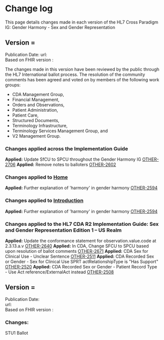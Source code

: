 <!-- Updates based on Jira tickets 
Date             Jira ticket        Updated by                   Comment
2023-08-20        None              MaryKay McDaniel             Initial creation
-->
# Change log
This page details changes made in each version of the HL7 Cross Paradigm IG: Gender Harmony - Sex and Gender Representation

## Version = 
Publication Date:
url:  
Based on FHIR version : 

The changes made in this version have been reviewed by the public through the HL7 International ballot process. The resolution of the community comments has been agreed and voted on by members of the following work groups:  
-   CDA Management Group,
-   Financial Management, 
-   Orders and Observations,
-   Patient Administration,
-   Patient Care,
-   Structured Documents,
-   Terminology Infrastructure,
-   Terminology Services Management Group, and
-   V2 Management Group.


<!-- 1. Ticket Status    Ticket Summary       (Jira Ticket Number link)  See changes Here link
**Applied:** [OTHER-2](https://jira.hl7.org/browse/OTHER-2)
--> 
### Changes applied across the Implementation Guide
**Applied:** Update SfCU to SPCU throughout the Gender Harmony IG [OTHER-2706](https://jira.hl7.org/browse/OTHER-2706)
**Applied:** Remove notes to balloters [OTHER-2602](https://jira.hl7.org/browse/OTHER-2602)

<!--This section changes to be validated against actual change log on page
-->
### Changes applied to [Home](https://build.fhir.org/ig/HL7/fhir-gender-harmony/index.html#home)
**Applied:** Further explanation of 'harmony' in gender harmony [OTHER-2594](https://jira.hl7.org/browse/OTHER-2594)

### Changes applied to [Introduction](https://build.fhir.org/ig/HL7/fhir-gender-harmony/index.html#introduction)
**Applied:** Further explanation of 'harmony' in gender harmony [OTHER-2594](https://jira.hl7.org/browse/OTHER-2594)

<!-- I don't think the name of this CDA Guide is correct???????
-->
### Changes applied to the HL7 CDA R2 Implementation Guide: Sex and Gender Representation Edition 1 – US Realm
**Applied:** Update the conformance statement for observation.value.code at 2.3.13.a.v [OTHER-2640](https://jira.hl7.org/browse/OTHER-2640)
**Applied:** In CDA, Change SFCU to SPCU based upon resolution of ballot comments [OTHER-2671](https://jira.hl7.org/browse/OTHER-2671)
**Applied:** CDA Sex for Clinical Use - Unclear Sentence [OTHER-2511](https://jira.hl7.org/browse/OTHER-2511)
**Applied:** CDA Recorded Sex or Gender - Sex for Clinical Use SPRT actRelationshipType is "Has Support" [OTHER-2520](https://jira.hl7.org/browse/OTHER-2510)
**Applied:** CDA Recorded Sex or Gender - Patient Record Type - Use Act reference/ExternalAct instead [OTHER-2508](https://jira.hl7.org/browse/OTHER-2508)


<!--
Next ticket is 2508 
**Applied:**  [OTHER-2](https://jira.hl7.org/browse/OTHER-2)
**Applied:**  [OTHER-2](https://jira.hl7.org/browse/OTHER-2)
-->

## Version = 
Publication Date:  
url:  
Based on FHIR version : 

### Changes:
STU1 Ballot 